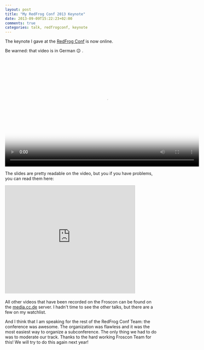 ```yaml
---
layout: post
title: "My RedFrog Conf 2013 Keynote"
date: 2013-09-09T15:22:23+02:00
comments: true
categories: talk, redfrogconf, keynote
---
```

The keynote I gave at the [RedFrog Conf](http://ruby.froscon.org) is now online.

Be warned: that video is in German :wink: . 

<video class="video" controls="controls" poster="http://static.media.ccc.de/media/conferences/froscon/2013/hs6_-_2013-08-24_10_30_-_weck_den_geek_in_dir_-_bodo_tasche_-_1261_preview.jpg" width="640" height="360">
<source type="video/mp4" src="http://media.ccc.de/ftp/events/froscon/2013/mp4/hs6_-_2013-08-24_10_30_-_weck_den_geek_in_dir_-_bodo_tasche_-_1261.mp4">
</video>

The slides are pretty readable on the video, but you if you have problems, 
you can read them here:

<iframe src="http://www.slideshare.net/slideshow/embed_code/25545593" width="427" height="356" frameborder="0" marginwidth="0" marginheight="0" scrolling="no" style="border:1px solid #CCC;border-width:1px 1px 0;margin-bottom:5px" allowfullscreen webkitallowfullscreen mozallowfullscreen> </iframe>

All other videos that have been recorded on the Froscon can be found on the
[media.cc.de](http://media.ccc.de/browse/conferences/froscon/2013/) server. I hadn't time to 
see the other talks, but there are a few on my watchlist.

And I think that I am speaking for the rest of the RedFrog Conf Team: the conference was 
awesome. The organization was flawless and it was the most easiest way to organize a subconference.
The only thing we had to do was to moderate our track. Thanks to the hard working Froscon Team for
this! We will try to do this again next year!
